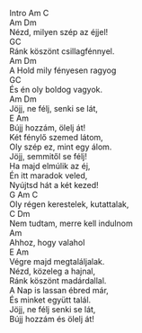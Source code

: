 Intro 
Am C   
Am Dm  
Nézd, milyen szép az éjjel!  
GC  
Ránk köszönt csillagfénnyel.  
Am Dm  
A Hold mily fényesen ragyog  
GC  
És én oly boldog vagyok.  
Am Dm   
Jöjj, ne félj, senki se lát,  
E Am  
Bújj hozzám, ölelj át!  
Két fénylő szemed látom,  
Oly szép ez, mint egy álom.  
Jöjj, semmitől se félj!  
Ha majd elmúlik az éj,  
Én itt maradok veled,  
Nyújtsd hát a két kezed!  
G Am C  
Oly régen kerestelek, kutattalak,  
C Dm  
Nem tudtam, merre kell indulnom  
Am  
Ahhoz, hogy valahol  
E Am  
Végre majd megtaláljalak.  
Nézd, közeleg a hajnal,  
Ránk köszönt madárdallal.  
A Nap is lassan ébred már,  
És minket együtt talál.  
Jöjj, ne félj senki se lát,  
Bújj hozzám és ölelj át!  

